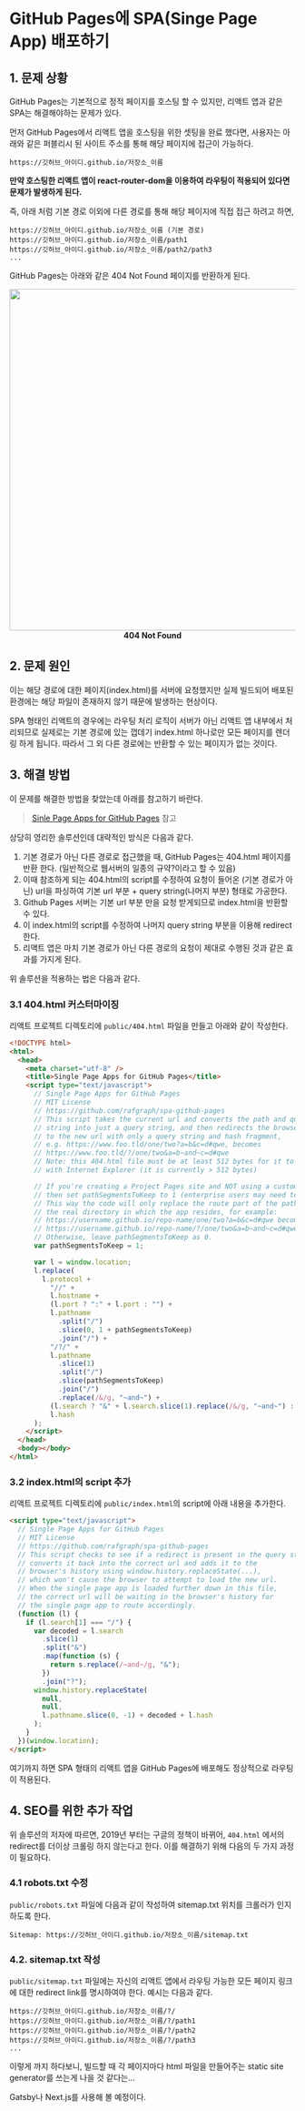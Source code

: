 # GitHub Pages에 SPA(Singe Page App) 배포하기

## 1. 문제 상황

GitHub Pages는 기본적으로 정적 페이지를 호스팅 할 수 있지만, 리액트 앱과 같은 SPA는 해결해야하는 문제가 있다.

먼저 GitHub Pages에서 리액트 앱을 호스팅을 위한 셋팅을 완료 했다면, 사용자는 아래와 같은 퍼블리시 된 사이트 주소를 통해 해당 페이지에 접근이 가능하다.

```
https://깃허브_아이디.github.io/저장소_이름
```

**만약 호스팅한 리액트 앱이 react-router-dom을 이용하여 라우팅이 적용되어 있다면 문제가 발생하게 된다.**

즉, 아래 처럼 기본 경로 이외에 다른 경로를 통해 해당 페이지에 직접 접근 하려고 하면,

```
https://깃허브_아이디.github.io/저장소_이름 (기본 경로)
https://깃허브_아이디.github.io/저장소_이름/path1
https://깃허브_아이디.github.io/저장소_이름/path2/path3
...
```

GitHub Pages는 아래와 같은 404 Not Found 페이지를 반환하게 된다.

<img width="600" src="/docs/assets/development/react/spa-github-pages/github-pages-404.JPG" />
<figcaption align="center">
  <b>404 Not Found</b>
</figcaption>

## 2. 문제 원인

이는 해당 경로에 대한 페이지(index.html)를 서버에 요청했지만 실제 빌드되어 배포된 환경에는 해당 파일이 존재하지 않기 때문에 발생하는 현상이다.

SPA 형태인 리액트의 경우에는 라우팅 처리 로직이 서버가 아닌 리액트 앱 내부에서 처리되므로 실제로는 기본 경로에 있는 껍데기 index.html 하나로만 모든 페이지를 렌더링 하게 됩니다. 따라서 그 외 다른 경로에는 반환할 수 있는 페이지가 없는 것이다.

## 3. 해결 방법

이 문제를 해결한 방법을 찾았는데 아래를 참고하기 바란다.

> [Sinle Page Apps for GitHub Pages](https://github.com/rafgraph/spa-github-pages#how-it-works) 참고

상당히 영리한 솔루션인데 대략적인 방식은 다음과 같다.

1. 기본 경로가 아닌 다른 경로로 접근했을 때, GitHub Pages는 404.html 페이지를 반환 한다. (일반적으로 웹서버의 일종의 규약?이라고 할 수 있음)
2. 이때 참조하게 되는 404.html의 script를 수정하여 요청이 들어온 (기본 경로가 아닌) url을 파싱하여 기본 url 부분 + query string(나머지 부분) 형태로 가공한다.
3. Github Pages 서버는 기본 url 부분 만을 요청 받게되므로 index.html을 반환할 수 있다.
4. 이 index.html의 script를 수정하여 나머지 query string 부분을 이용해 redirect 한다.
5. 리액트 앱은 마치 기본 경로가 아닌 다른 경로의 요청이 제대로 수행된 것과 같은 효과를 가지게 된다.

위 솔루션을 적용하는 법은 다음과 같다.

### 3.1 404.html 커스터마이징

리액트 프로젝트 디렉토리에 `public/404.html` 파일을 만들고 아래와 같이 작성한다.

```html
<!DOCTYPE html>
<html>
  <head>
    <meta charset="utf-8" />
    <title>Single Page Apps for GitHub Pages</title>
    <script type="text/javascript">
      // Single Page Apps for GitHub Pages
      // MIT License
      // https://github.com/rafgraph/spa-github-pages
      // This script takes the current url and converts the path and query
      // string into just a query string, and then redirects the browser
      // to the new url with only a query string and hash fragment,
      // e.g. https://www.foo.tld/one/two?a=b&c=d#qwe, becomes
      // https://www.foo.tld/?/one/two&a=b~and~c=d#qwe
      // Note: this 404.html file must be at least 512 bytes for it to work
      // with Internet Explorer (it is currently > 512 bytes)

      // If you're creating a Project Pages site and NOT using a custom domain,
      // then set pathSegmentsToKeep to 1 (enterprise users may need to set it to > 1).
      // This way the code will only replace the route part of the path, and not
      // the real directory in which the app resides, for example:
      // https://username.github.io/repo-name/one/two?a=b&c=d#qwe becomes
      // https://username.github.io/repo-name/?/one/two&a=b~and~c=d#qwe
      // Otherwise, leave pathSegmentsToKeep as 0.
      var pathSegmentsToKeep = 1;

      var l = window.location;
      l.replace(
        l.protocol +
          "//" +
          l.hostname +
          (l.port ? ":" + l.port : "") +
          l.pathname
            .split("/")
            .slice(0, 1 + pathSegmentsToKeep)
            .join("/") +
          "/?/" +
          l.pathname
            .slice(1)
            .split("/")
            .slice(pathSegmentsToKeep)
            .join("/")
            .replace(/&/g, "~and~") +
          (l.search ? "&" + l.search.slice(1).replace(/&/g, "~and~") : "") +
          l.hash
      );
    </script>
  </head>
  <body></body>
</html>
```

### 3.2 index.html의 script 추가

리액트 프로젝트 디렉토리에 `public/index.html`의 script에 아래 내용을 추가한다.

```html
<script type="text/javascript">
  // Single Page Apps for GitHub Pages
  // MIT License
  // https://github.com/rafgraph/spa-github-pages
  // This script checks to see if a redirect is present in the query string,
  // converts it back into the correct url and adds it to the
  // browser's history using window.history.replaceState(...),
  // which won't cause the browser to attempt to load the new url.
  // When the single page app is loaded further down in this file,
  // the correct url will be waiting in the browser's history for
  // the single page app to route accordingly.
  (function (l) {
    if (l.search[1] === "/") {
      var decoded = l.search
        .slice(1)
        .split("&")
        .map(function (s) {
          return s.replace(/~and~/g, "&");
        })
        .join("?");
      window.history.replaceState(
        null,
        null,
        l.pathname.slice(0, -1) + decoded + l.hash
      );
    }
  })(window.location);
</script>
```

여기까지 하면 SPA 형태의 리액트 앱을 GitHub Pages에 배포해도 정상적으로 라우팅이 적용된다.


## 4. SEO를 위한 추가 작업
위 솔루션의 저자에 따르면, 2019년 부터는 구글의 정책이 바뀌어, ```404.html``` 에서의 redirect를 더이상 크롤링 하지 않는다고 한다.
이를 해결하기 위해 다음의 두 가지 과정이 필요하다.

### 4.1 robots.txt 수정
`public/robots.txt` 파일에 다음과 같이 작성하여 sitemap.txt 위치를 크롤러가 인지하도록 한다.

```
Sitemap: https://깃허브_아이디.github.io/저장소_이름/sitemap.txt
```

### 4.2. sitemap.txt 작성
`public/sitemap.txt` 파일에는 자신의 리액트 앱에서 라우팅 가능한 모든 페이지 링크에 대한 redirect link를 명시하여야 한다.
예시는 다음과 같다.
```
https://깃허브_아이디.github.io/저장소_이름/?/
https://깃허브_아이디.github.io/저장소_이름/?/path1
https://깃허브_아이디.github.io/저장소_이름/?/path2
https://깃허브_아이디.github.io/저장소_이름/?/path3
...

```


이렇게 까지 하다보니, 빌드할 때 각 페이지마다 html 파일을 만들어주는 static site generator를 쓰는게 나을 것 같다는...

Gatsby나 Next.js를 사용해 볼 예정이다.